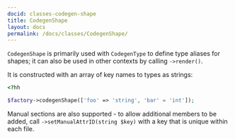 ```yaml
---
docid: classes-codegen-shape
title: CodegenShape
layout: docs
permalink: /docs/classes/CodegenShape/
---
```


`CodegenShape` is primarily used with `CodegenType` to define type aliases for shapes;
it can also be used in other contexts by calling `->render()`.

It is constructed with an array of key names to types as strings:

``` php
<?hh

$factory->codegenShape(['foo' => 'string', 'bar' = 'int']);
```

Manual sections are also supported - to allow additional members to be added,
call `->setManualAttrID(string $key)` with a key that is unique within each file.
